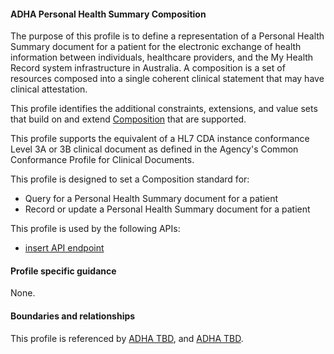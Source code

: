 #### ADHA Personal Health Summary Composition
The purpose of this profile is to define a representation of a Personal Health Summary document for a patient for the electronic exchange of health information between individuals, healthcare providers, and the My Health Record system infrastructure in Australia. A composition is a set of resources composed into a single coherent clinical statement that may have clinical attestation.

This profile identifies the additional constraints, extensions, and value sets that build on and extend [Composition](http://hl7.org/fhir/R4/composition.html) that are supported. 

This profile supports the equivalent of a HL7 CDA instance conformance Level 3A or 3B clinical document as defined in the Agency's Common Conformance Profile for Clinical Documents.

This profile is designed to set a Composition standard for:
* Query for a Personal Health Summary document for a patient
* Record or update a Personal Health Summary document for a patient

This profile is used by the following APIs:
* [insert API endpoint](StructureDefinition-TBD-1.html)


#### Profile specific guidance
None.


#### Boundaries and relationships
This profile is referenced by 
[ADHA TBD](StructureDefinition-dh-TBD-core-1.html), and 
[ADHA TBD](StructureDefinition-dh-TBD-core-1.html).
